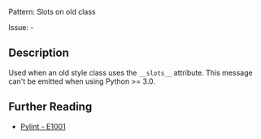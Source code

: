 Pattern: Slots on old class

Issue: -

## Description

Used when an old style class uses the `__slots__` attribute. This message can't be emitted when using Python >= 3.0.

## Further Reading

* [Pylint - E1001](http://pylint-messages.wikidot.com/messages:e1001)